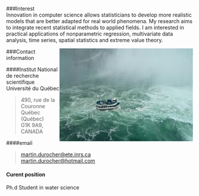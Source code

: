 <!-- Section -->
###Interest  
   Innovation in computer science allows statisticians to develop more realistic models that are better adapted for real world phenomena. My research aims to integrate recent statistical methods to applied fields. I am interested in practical applications of nonparametric regression, multivariate data analysis, time series, spatial statistics and extreme value theory.
    
<img src="files/niagara.jpg" alt='Niagara boat'
  style='width:360px;height:250px;float:right;'>
      
###Contact information
 
####Institut National de recherche scientifique <br> Université du Québec
> 490, rue de la Couronne <br>
  Québec (Québec) <br>
  G1K 9A9, CANADA <br>

####email

> martin.durocher@ete.inrs.ca <br>
  martin.durocher@hotmail.com

#### Curent position
   Ph.d Student in water science